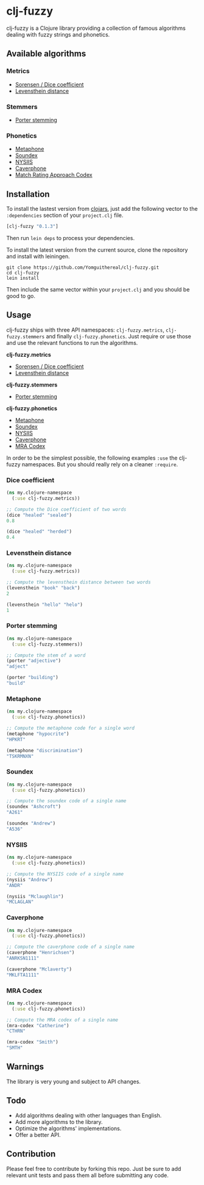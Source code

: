 # clj-fuzzy
clj-fuzzy is a Clojure library providing a collection of famous algorithms dealing with fuzzy strings and phonetics.

## Available algorithms

### Metrics
* [Sorensen / Dice coefficient](http://en.wikipedia.org/wiki/S%C3%B8rensen%E2%80%93Dice_coefficient)
* [Levensthein distance](http://en.wikipedia.org/wiki/Levenshtein_distance)

### Stemmers
* [Porter stemming](http://en.wikipedia.org/wiki/Stemming)

### Phonetics
* [Metaphone](http://en.wikipedia.org/wiki/Metaphone)
* [Soundex](http://en.wikipedia.org/wiki/Soundex)
* [NYSIIS](http://en.wikipedia.org/wiki/New_York_State_Identification_and_Intelligence_System)
* [Caverphone](http://en.wikipedia.org/wiki/Caverphone)
* [Match Rating Approach Codex](http://en.wikipedia.org/wiki/Match_rating_approach)

## Installation
To install the lastest version from [clojars](https://clojars.org/), just add the following vector to the `:dependencies` section of your `project.clj` file.

```clj
[clj-fuzzy "0.1.3"]
```

Then run `lein deps` to process your dependencies.

To install the latest version from the current source, clone the repository and install with leiningen.

```
git clone https://github.com/Yomguithereal/clj-fuzzy.git
cd clj-fuzzy
lein install
```

Then include the same vector within your `project.clj` and you should be good to go.

## Usage
clj-fuzzy ships with three API namespaces: `clj-fuzzy.metrics`, `clj-fuzzy.stemmers` and finally `clj-fuzzy.phonetics`. Just require or use those and use the relevant functions to run the algorithms.

**clj-fuzzy.metrics**
* [Sorensen / Dice coefficient](#dice-coefficient)
* [Levensthein distance](#levensthein-distance)

**clj-fuzzy.stemmers**
* [Porter stemming](#porter-stemming)

**clj-fuzzy.phonetics**
* [Metaphone](#metaphone)
* [Soundex](#soundex)
* [NYSIIS](#nysiis)
* [Caverphone](#caverphone)
* [MRA Codex](#mra-codex)

In order to be the simplest possible, the following examples `:use` the clj-fuzzy namespaces. But you should really rely on a cleaner `:require`.


### Dice coefficient
```clj
(ns my.clojure-namespace
  (:use clj-fuzzy.metrics))

;; Compute the Dice coefficient of two words
(dice "healed" "sealed")
0.8

(dice "healed" "herded")
0.4
```

### Levensthein distance
```clj
(ns my.clojure-namespace
  (:use clj-fuzzy.metrics))

;; Compute the levensthein distance between two words
(levensthein "book" "back")
2

(levensthein "hello" "helo")
1
```

### Porter stemming
```clj
(ns my.clojure-namespace
  (:use clj-fuzzy.stemmers))

;; Compute the stem of a word
(porter "adjective")
"adject"

(porter "building")
"build"
```

### Metaphone
```clj
(ns my.clojure-namespace
  (:use clj-fuzzy.phonetics))

;; Compute the metaphone code for a single word
(metaphone "hypocrite")
"HPKRT"

(metaphone "discrimination")
"TSKRMNXN"
```

### Soundex
```clj
(ns my.clojure-namespace
  (:use clj-fuzzy.phonetics))

;; Compute the soundex code of a single name
(soundex "Ashcroft")
"A261"

(soundex "Andrew")
"A536"
```

### NYSIIS
```clj
(ns my.clojure-namespace
  (:use clj-fuzzy.phonetics))

;; Compute the NYSIIS code of a single name
(nysiis "Andrew")
"ANDR"

(nysiis "Mclaughlin")
"MCLAGLAN"
```

### Caverphone
```clj
(ns my.clojure-namespace
  (:use clj-fuzzy.phonetics))

;; Compute the caverphone code of a single name
(caverphone "Henrichsen")
"ANRKSN1111"

(caverphone "Mclaverty")
"MKLFTA1111"
```

### MRA Codex
```clj
(ns my.clojure-namespace
  (:use clj-fuzzy.phonetics))

;; Compute the MRA codex of a single name
(mra-codex "Catherine")
"CTHRN"

(mra-codex "Smith")
"SMTH"
```

## Warnings
The library is very young and subject to API changes.

## Todo
* Add algorithms dealing with other languages than English.
* Add more algorithms to the library.
* Optimize the algorithms' implementations.
* Offer a better API.

## Contribution
Please feel free to contribute by forking this repo. Just be sure to add relevant unit tests and pass them all before submitting any code.
